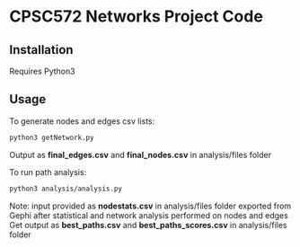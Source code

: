 # CPSC572 Networks Project Code

## Installation

Requires Python3


## Usage

To generate nodes and edges csv lists:

```bash
python3 getNetwork.py
```
Output as **final_edges.csv** and **final_nodes.csv** in analysis/files folder

To run path analysis:

```bash
python3 analysis/analysis.py
```

Note: input provided as **nodestats.csv** in analysis/files folder exported from Gephi after statistical and network analysis performed on nodes and edges
Get output as **best_paths.csv** and **best_paths_scores.csv** in analysis/files folder
